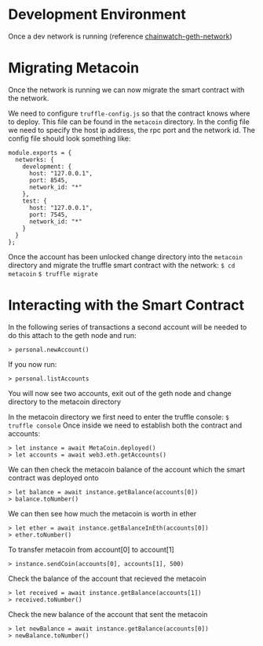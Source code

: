 # Development Environment
Once a dev network is running (reference [chainwatch-geth-network](https://github.com/sdsc-blocklab/chainwatch-geth-network.git))

# Migrating Metacoin
Once the network is running we can now migrate the smart contract with the network. 

We need to configure `truffle-config.js` so that the contract knows where to deploy. This file can be found in the `metacoin` directory. In the config file we need to specify the host ip address, the rpc port and the network id. The config file should look something like:
```
module.exports = {
  networks: {
    development: {
      host: "127.0.0.1",
      port: 8545,
      network_id: "*"
    },
    test: {
      host: "127.0.0.1",
      port: 7545,
      network_id: "*"
    }
  }
};
```

Once the account has been unlocked change directory into the `metacoin` directory and migrate the truffle smart contract with the network:
`$ cd metacoin`
`$ truffle migrate`

# Interacting with the Smart Contract
In the following series of transactions a second account will be needed to do this attach to the geth node and run:
```
> personal.newAccount()
```
If you now run:
```
> personal.listAccounts
```
You will now see two accounts, exit out of the geth node and change directory to the metacoin directory

In the metacoin directory we first need to enter the truffle console:
`$ truffle console`
Once inside we need to establish both the contract and accounts:
```
> let instance = await MetaCoin.deployed()
> let accounts = await web3.eth.getAccounts()
```
We can then check the metacoin balance of the account which the smart contract was deployed onto
```
> let balance = await instance.getBalance(accounts[0])
> balance.toNumber()
```

We can then see how much the metacoin is worth in ether
```
> let ether = await instance.getBalanceInEth(accounts[0])
> ether.toNumber()
```

To transfer metacoin from account[0] to account[1]
```
> instance.sendCoin(accounts[0], accounts[1], 500)
```

Check the balance of the account that recieved the metacoin
```
> let received = await instance.getBalance(accounts[1])
> received.toNumber()
```

Check the new balance of the account that sent the metacoin
```
> let newBalance = await instance.getBalance(accounts[0])
> newBalance.toNumber()
```

